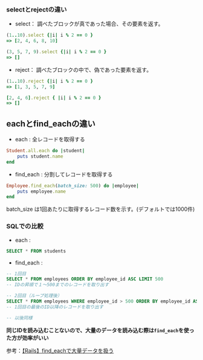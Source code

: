 ### selectとrejectの違い

- select：
調べたブロックが真であった場合、その要素を返す。
```ruby
(1..10).select {|i| i % 2 == 0 }
=> [2, 4, 6, 8, 10]
```
```ruby
(3, 5, 7, 9).select {|i| i % 2 == 0 }
=> []
```
- reject：
調べたブロックの中で、偽であった要素を返す。
```ruby
(1..10).reject {|i| i % 2 == 0 }
=> [1, 3, 5, 7, 9]
```
```ruby
[2, 4, 6].reject { |i| i % 2 == 0 }
=> []
```

## eachとfind_eachの違い
- each : 全レコードを取得する
```ruby
Student.all.each do |student|
    puts student.name
end
```

- find_each : 分割してレコードを取得する
```ruby
Employee.find_each(batch_size: 500) do |employee|
    puts employee.name
end
```
batch_size は1回あたりに取得するレコード数を示す。(デフォルトでは1000件)

### SQLでの比較
- each :
```sql
SELECT * FROM students
```

- find_each :
```sql
-- 1回目
SELECT * FROM employees ORDER BY employee_id ASC LIMIT 500
-- IDの昇順で１〜500までのレコードを取り出す

-- 2回目（ループ処理後）
SELECT * FROM employees WHERE employee_id > 500 ORDER BY employee_id ASC LIMIT 500
-- 1回目の最後のID以降のレコードを取り出す

-- 以後同様
```
**同じIDを読み込むことないので、大量のデータを読み込む際は`find_each`を使った方が効率がいい**

参考：[【Rails】find_eachで大量データを扱う](https://qiita.com/taka_2525/items/ead7245aa2048f9216e6)
